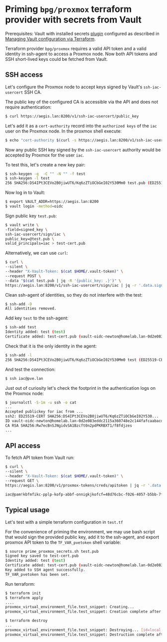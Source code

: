 # Priming `bpg/proxmox` terraform provider with secrets from Vault

Prerequisites: Vault with installed secrets [plugin](https://github.com/mollstam/vault-plugin-secrets-proxmox) configured as described in [Managing Vault configuration via Terraform](https://github.com/graysievert-lab/Homelab-030_Secrets_and_Auth/tree/master/120-vault_config).

Terraform provider `bpg/proxmox` requires a valid API token and a valid identity in ssh-agent to access a Proxmox node. Now both API tokens and SSH short-lived keys could be fetched from Vault.

## SSH access

Let's configure the Proxmox node to accept keys signed by Vault's  `ssh-iac-usercert` SSH CA.

The public key of the configured CA is accessible via the API and does not require authentication:

```bash
$ curl https://aegis.lan:8200/v1/ssh-iac-usercert/public_key
````

Let's add it as a  `cert-authority` record into the `authorized keys` of the `iac` user on the Proxmox node. In the proxmox shell execute:

```bash
$ echo "cert-authority $(curl -s https://aegis.lan:8200/v1/ssh-iac-usercert/public_key)" >> /home/iac/.ssh/authorized_keys
```

Now any public SSH key signed by the `ssh-iac-usercert` authority would be accepted by Proxmox for the user `iac`.

To test this, let's create a new key pair:

```bash
$ ssh-keygen -q  -C "" -N "" -f test
$ ssh-keygen -l test
256 SHA256:DS4IPt3CEVo2B0jiwUT6/Kq6zZTiOCbGeI02Y530Mm0 test.pub (ED25519)
```

Now log in to Vault:

```bash
$ export VAULT_ADDR=https://aegis.lan:8200
$ vault login -method=oidc
```

Sign public key `test.pub`:

```bash
$ vault write \
-field=signed_key \
ssh-iac-usercert/sign/iac \
public_key=@test.pub \
valid_principals=iac > test-cert.pub
```

Alternatively, we can use `curl`:

```bash
$ curl \
--silent \
--header "X-Vault-Token: $(cat $HOME/.vault-token)" \
--request POST \
--data "$(cat test.pub | jq -R '{public_key: .}')" \
https://aegis.lan:8200/v1/ssh-iac-usercert/sign/iac | jq -r '.data.signed_key' > test-cert.pub
```

Clean ssh-agent of identities, so they do not interfere with the test:

```bash
$ ssh-add -D
All identities removed.
```

Add key `test` to the ssh-agent:

```bash
$ ssh-add test
Identity added: test (test)
Certificate added: test-cert.pub (vault-oidc-newton@homelab.lan-0d2e083eddc2115a360748e2c144fafcaabacd94e23826c6788d36639df4326d)
```

Check that it is the only identity in the agent:

```bash
$ ssh-add -l
256 SHA256:DS4IPt3CEVo2B0jiwUT6/Kq6zZTiOCbGeI02Y530Mm0 test (ED25519-CERT)
```

And test the connection:

```bash
$ ssh iac@pve.lan
```

Just out of curiosity let's check the footprint in the authentication logs on the Proxmox node:

```bash
$ journalctl -S-1m -u ssh -o cat
...
Accepted publickey for iac from ...
ssh2: ED25519-CERT SHA256:DS4IPt3CEVo2B0jiwUT6/Kq6zZTiOCbGeI02Y530...
ID vault-oidc-newton@homelab.lan-0d2e083eddc2115a360748e2c144fafcaabacd94e23826c6788d36639df4326d...
CA RSA SHA256:Rw7ecBnSJNgidvSA1Bzcft0n2pdPKRBXT1/f8fdjzes
...
```

## API access

To fetch API token from Vault run:

```bash
$ curl \
--silent \
--header "X-Vault-Token: $(cat $HOME/.vault-token)" \
--request GET \
https://aegis.lan:8200/v1/proxmox-tokens/creds/apitoken | jq -r '.data | "\(.token_id_full)=\(.secret)"'

iac@pam!kbfmfikc-pplp-kofp-abbf-onnigkjkofcf=48d76cbc-f026-4057-b5bb-7f3f5e35ed22
```

## Typical usage

Let's test with a simple terraform configuration in `test.tf`

For the convenience of priming the environment, we may use bash script that would sign the provided public key, add it to the ssh-agent, and export proxmox API token to the `TF_VAR_pvetoken` shell variable:

```bash
$ source prime_proxmox_secrets.sh test.pub
Signed key saved to test-cert.pub
Identity added: test (test)
Certificate added: test-cert.pub (vault-oidc-newton@homelab.lan-0d2e083eddc2115a360748e2c144fafcaabacd94e23826c6788d36639df4326d)
Key added to SSH agent successfully.
TF_VAR_pvetoken has been set.
```

Run terraform:

```bash
$ terraform init
$ terraform apply
....
proxmox_virtual_environment_file.test_snippet: Creating...
proxmox_virtual_environment_file.test_snippet: Creation complete after 0s [id=local:snippets/vault_secrets_test.txt]

$ terraform destroy
...
proxmox_virtual_environment_file.test_snippet: Destroying... [id=local:snippets/vault_secrets_test.txt]
proxmox_virtual_environment_file.test_snippet: Destruction complete after 0s
```
